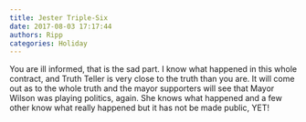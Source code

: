 ```yaml
---
title: Jester Triple-Six
date: 2017-08-03 17:17:44
authors: Ripp
categories: Holiday
---
```


 You are ill informed, that is the sad part. I know what happened in this whole contract, and Truth Teller is very close to the truth than you are. It will come out as to the whole truth and the mayor supporters will see that Mayor Wilson was playing politics, again. She knows what happened and a few other know what really happened but it has not be made public, YET!